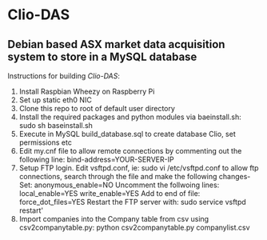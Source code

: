 Clio-DAS
========

Debian based ASX market data acquisition system to store in a MySQL database
-----------------------------------

Instructions for building *Clio-DAS*:

1.	Install Raspbian Wheezy on Raspberry Pi
2.	Set up static eth0 NIC
3.	Clone this repo to root of default user directory
4.	Install the required packages and python modules via baeinstall.sh:
		sudo sh baseinstall.sh
5.	Execute in MySQL build_database.sql to create database Clio, set permissions etc
6.	Edit my.cnf file to allow remote connections by commenting out the following line:
		bind-address=YOUR-SERVER-IP
6.	Setup FTP login. Edit vsftpd.conf, ie:
		sudo vi /etc/vsftpd.conf
to allow ftp connections, search through the file and make the following changes-
Set:
		anonymous_enable=NO
Uncomment the follwoing lines:
		local_enable=YES
		write_enable=YES
Add to end of file:
		force_dot_files=YES
Restart the FTP server with:
		sudo service vsftpd restart'
7. Import companies into the Company table from csv using csv2companytable.py:
		python csv2companytable.py companylist.csv

